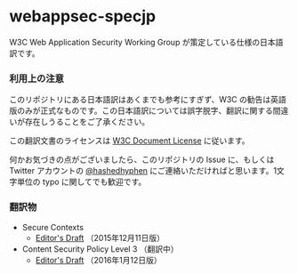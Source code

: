 webappsec-specjp
======================================

W3C Web Application Security Working Group が策定している仕様の日本語訳です。

### 利用上の注意

このリポジトリにある日本語訳はあくまでも参考にすぎず、W3C の勧告は英語版のみが正式なものです。この日本語訳については誤字脱字、翻訳に関する間違いが存在しうることをご了承ください。

この翻訳文書のライセンスは [W3C Document License](http://www.w3.org/Consortium/Legal/2002/copyright-documents-20021231) に従います。

何かお気づきの点がございましたら、このリポジトリの Issue に、もしくは Twitter アカウントの [@hashedhyphen](https://twitter.com/hashedhyphen) にご連絡いただければと思います。1文字単位の typo に関してでも歓迎です。

### 翻訳物

* Secure Contexts
  * [Editor's Draft](https://hashedhyphen.github.io/webappsec-specjp/secure-contexts/index.html) （2015年12月11日版）
* Content Security Policy Level 3 （翻訳中）
  * [Editor's Draft](https://hashedhyphen.github.io/webappsec-specjp/csp/index.html) （2016年1月12日版）
